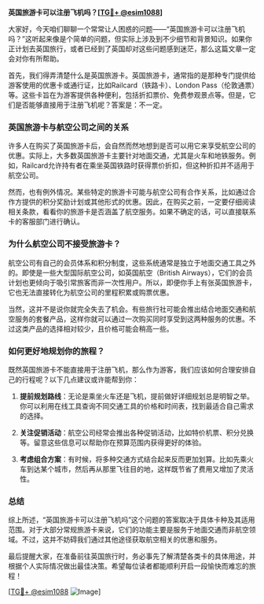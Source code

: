**英国旅游卡可以注册飞机吗？[[TG💪+ @esim1088](https://t.me/s/esim1088)]**

大家好，今天咱们聊聊一个常常让人困惑的问题——“英国旅游卡可以注册飞机吗？”这听起来像是个简单的问题，但实际上涉及到不少细节和背景知识。如果你正计划去英国旅行，或者已经到了英国却对这些问题感到迷茫，那么这篇文章一定会对你有所帮助。

首先，我们得弄清楚什么是英国旅游卡。英国旅游卡，通常指的是那种专门提供给游客使用的优惠卡或通行证，比如Railcard（铁路卡）、London Pass（伦敦通票）等。这些卡旨在为游客提供各种便利，包括折扣票价、免费参观景点等。但是，它们是否能够直接用于注册飞机呢？答案是：不一定。

### 英国旅游卡与航空公司之间的关系

许多人在购买了英国旅游卡后，会自然而然地想到是否可以用它来享受航空公司的优惠。实际上，大多数英国旅游卡主要针对地面交通，尤其是火车和地铁服务。例如，Railcard允许持有者在乘坐英国铁路时获得票价折扣，但这种折扣并不适用于航空公司。

然而，也有例外情况。某些特定的旅游卡可能与航空公司有合作关系，比如通过合作方提供的积分奖励计划或其他形式的优惠。因此，在购买之前，一定要仔细阅读相关条款，看看你的旅游卡是否涵盖了航空服务。如果不确定的话，可以直接联系卡的客服部门进行确认。

### 为什么航空公司不接受旅游卡？

航空公司有自己的会员体系和积分制度，这些系统通常是独立于地面交通工具之外的。即使是一些大型国际航空公司，如英国航空（British Airways），它们的会员计划也更倾向于吸引常旅客而非一次性用户。所以，即便你手上有张英国旅游卡，它也无法直接转化为航空公司的里程积累或购票优惠。

当然，这并不是说你就完全失去了机会。有些旅行社可能会推出结合地面交通和航空服务的套餐产品，这样你就可以通过一次购买同时享受到这两种服务的优惠。不过这类产品的选择相对较少，且价格可能会稍高一些。

### 如何更好地规划你的旅程？

既然英国旅游卡不能直接用于注册飞机，那么作为游客，我们应该如何合理安排自己的行程呢？以下几点建议或许能帮到你：

1. **提前规划路线**：无论是乘坐火车还是飞机，提前做好详细规划总是明智之举。你可以利用在线工具查询不同交通工具的价格和时间表，找到最适合自己需求的选择。
   
2. **关注促销活动**：航空公司经常会推出各种促销活动，比如特价机票、积分兑换等。留意这些信息可以帮助你在预算范围内获得更好的体验。
   
3. **考虑组合方案**：有时候，将多种交通方式结合起来反而更加划算。比如先乘火车到达某个城市，然后再从那里飞往目的地，这样既节省了费用又增加了灵活性。

### 总结

综上所述，“英国旅游卡可以注册飞机吗”这个问题的答案取决于具体卡种及其适用范围。对于大部分常规旅游卡来说，它们的功能主要是服务于地面交通而非航空领域。不过，这并不妨碍我们通过其他途径获取航空相关的优惠和服务。

最后提醒大家，在准备前往英国旅行时，务必事先了解清楚各类卡的具体用途，并根据个人实际情况做出最佳决策。希望每位读者都能顺利开启一段愉快而难忘的旅程！

[[TG💪+ @esim1088](https://t.me/s/esim1088) ![Image](https://i.postimg.cc/4NQfJmqS/Snipaste-2025-05-13-00-14-12.png)]